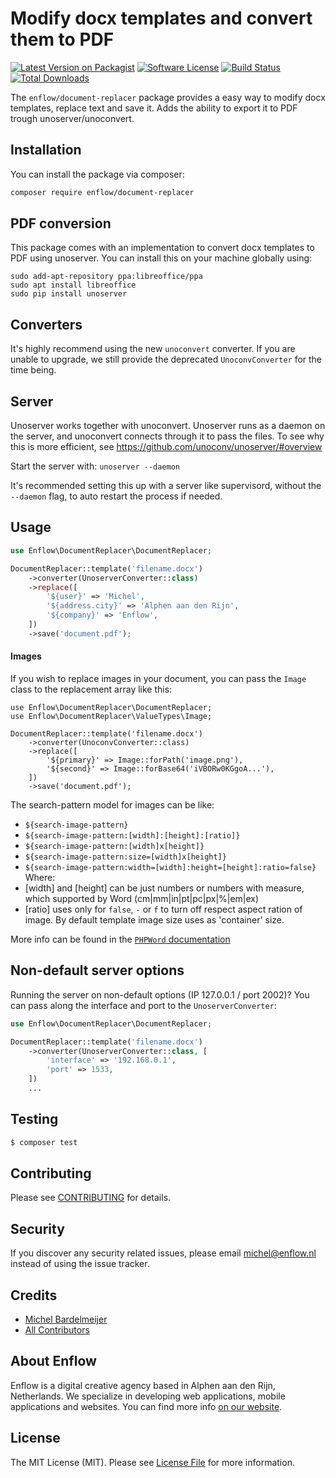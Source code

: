# Modify docx templates and convert them to PDF

[![Latest Version on Packagist](https://img.shields.io/packagist/v/enflow/document-replacer.svg?style=flat-square)](https://packagist.org/packages/enflow/document-replacer)
[![Software License](https://img.shields.io/badge/license-MIT-brightgreen.svg?style=flat-square)](LICENSE.md)
[![Build Status](https://img.shields.io/travis/enflow-nl/document-replacer/master.svg?style=flat-square)](https://travis-ci.org/spatie/document-replacer)
[![Total Downloads](https://img.shields.io/packagist/dt/enflow/document-replacer.svg?style=flat-square)](https://packagist.org/packages/enflow/document-replacer)

The `enflow/document-replacer` package provides a easy way to modify docx templates, replace text and save it. Adds the ability to export it to PDF trough unoserver/unoconvert.

## Installation
You can install the package via composer:

``` bash
composer require enflow/document-replacer
```

## PDF conversion
This package comes with an implementation to convert docx templates to PDF using unoserver. You can install this on your machine globally using:
```
sudo add-apt-repository ppa:libreoffice/ppa
sudo apt install libreoffice
sudo pip install unoserver
```

## Converters
It's highly recommend using the new `unoconvert` converter. If you are unable to upgrade, we still provide the deprecated `UnoconvConverter` for the time being.

## Server
Unoserver works together with unoconvert. Unoserver runs as a daemon on the server, and unoconvert connects through it to pass the files. To see why this is more efficient, see https://github.com/unoconv/unoserver/#overview

Start the server with:
`unoserver --daemon`

It's recommended setting this up with a server like supervisord, without the `--daemon` flag, to auto restart the process if needed.

## Usage
``` php
use Enflow\DocumentReplacer\DocumentReplacer;

DocumentReplacer::template('filename.docx')
    ->converter(UnoserverConverter::class)
    ->replace([
        '${user}' => 'Michel',
        '${address.city}' => 'Alphen aan den Rijn',
        '${company}' => 'Enflow',
    ])
    ->save('document.pdf');
```

#### Images
If you wish to replace images in your document, you can pass the `Image` class to the replacement array like this:
```
use Enflow\DocumentReplacer\DocumentReplacer;
use Enflow\DocumentReplacer\ValueTypes\Image;

DocumentReplacer::template('filename.docx')
    ->converter(UnoconvConverter::class)
    ->replace([
        '${primary}' => Image::forPath('image.png'),
        '${second}' => Image::forBase64('iVBORw0KGgoA...'),
    ])
    ->save('document.pdf');
```

The search-pattern model for images can be like:
- ``${search-image-pattern}``
- ``${search-image-pattern:[width]:[height]:[ratio]}``
- ``${search-image-pattern:[width]x[height]}``
- ``${search-image-pattern:size=[width]x[height]}``
- ``${search-image-pattern:width=[width]:height=[height]:ratio=false}``
Where:
- [width] and [height] can be just numbers or numbers with measure, which supported by Word (cm|mm|in|pt|pc|px|%|em|ex)
- [ratio] uses only for ``false``, ``-`` or ``f`` to turn off respect aspect ration of image. By default template image size uses as 'container' size.

More info can be found in the [`PHPWord` documentation](https://github.com/PHPOffice/PHPWord/blob/develop/docs/templates-processing.rst#setimagevalue)

## Non-default server options
Running the server on non-default options (IP 127.0.0.1 / port 2002)? You can pass along the interface and port to the `UnoserverConverter`:

``` php
use Enflow\DocumentReplacer\DocumentReplacer;

DocumentReplacer::template('filename.docx')
    ->converter(UnoserverConverter::class, [
        'interface' => '192.168.0.1',
        'port' => 1533,
    ])
    ...
```

## Testing
``` bash
$ composer test
```

## Contributing
Please see [CONTRIBUTING](CONTRIBUTING.md) for details.

## Security
If you discover any security related issues, please email michel@enflow.nl instead of using the issue tracker.

## Credits
- [Michel Bardelmeijer](https://github.com/mbardelmeijer)
- [All Contributors](../../contributors)

## About Enflow
Enflow is a digital creative agency based in Alphen aan den Rijn, Netherlands. We specialize in developing web applications, mobile applications and websites. You can find more info [on our website](https://enflow.nl/en).

## License
The MIT License (MIT). Please see [License File](LICENSE.md) for more information.
